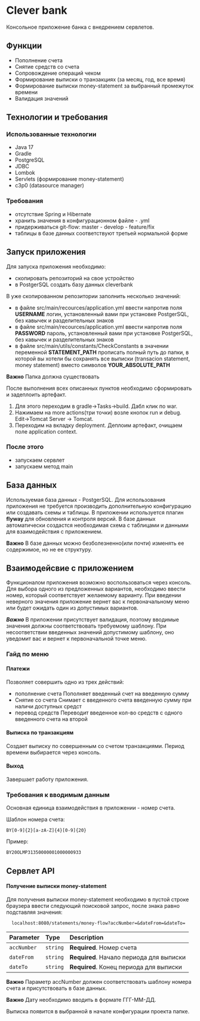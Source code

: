 
# Clever bank

Консольное приложение банка с внедрением сервлетов.

## Функции

- Пополнение счета
- Снятие средств со счета
- Сопровождение операций чеком
- Формирование выписки о транзакциях (за месяц, год, все время)
- Формирование выписки money-statement за выбранный промежуток времени
- Валидация значений

## Технологии и требования

### Использованные технологии 

-  Java 17
- Gradle 
- PostgreSQL
- JDBC
- Lombok
- Servlets (формирование money-statement)
- с3p0 (datasource manager)

### Требования

- отсутствие Spring и Hibernate 
- хранить значения в конфигурационном файле - .yml
- придерживаться git-flow: master - develop - feature/fix
- таблицы в базе данных соответствуют третьей нормальной
форме


## Запуск приложения

Для запуска приложения необходимо: 
- скопировать репозиторий на свое устройство
- в PostgerSQL создать базу данных cleverbank

В уже скопированном репозитории заполнить несколько значений: 
- в файле src/main/recources/application.yml ввести напротив поля **USERNAME** логин, установленный вами при установке PostgerSQL, без кавычек и разделительных знаков
- в файле src/main/recources/application.yml ввести напротив поля **PASSWORD** пароль, установленный вами при установке PostgerSQL, без кавычек и разделительных знаков
- в файле src/main/utils/constants/CheckConstants в значении переменной **STATEMENT_PATH** прописать полный путь до папки, в которой вы хотели бы сохранять все выписки (transacion statement, money statement) вместо символов **YOUR_ABSOLUTE_PATH**

****Важно**** Папка должна существовать

После выполнения всех описанных пунктов необходимо сформировать и задеплоить артефакт. 
1. Для этого переходим в gradle->Tasks->build. Дабл клик по war.
2. Нажимаем на more actions(три точки) возле кнопок run и debug. Edit->Tomcat Server -> Tomcat.
3. Переходим на вкладку deployment. Деплоим артефакт, очищаем поле application context. 

### После этого 

- запускаем сервлет 
- запускаем метод main 

## База данных 

Используемая база данных - PostgerSQL. 
Для использования приложения не требуется производить дополнительную конфигурацию или создавать схемы и таблицы. 
В приложении используется плагин **flyway** для обновления и контроля версий. 
В базе данных автоматически создастся необходимая схема с таблицами и данными для взаимодействия с приложением. 

****Важно**** В базе данных можно безболезненно(или почти) изменять ее содержимое, но не ее структуру. 

## Взаимодейсвие с приложением

Функционалом приложения возможно воспользоваться через консоль. Для выбора одного из предложенных вариантов, необходимо ввести номер, который соответствует желаемому варианту. При введении неверного значения приложение вернет вас к первоначальному меню или будет ожидать один из допустимых вариантов. 

***Важно*** В приложении присутствует валидация, поэтому вводимые значения должны соответствовать требуемому шаблону. При несоответствии введенных значений допустимому шаблону, оно уведомит вас и вернет к первоначальной точке меню.

### Гайд по меню

#### Платежи 
Позволяет совершить одно из трех действий: 
- пополнение счета
Пополняет введенный счет на введенную сумму  
- Снятие со счета 
Снимает с введенного счета введенную сумму при наличи доступных средст
- перевод средств
Переводит введенное кол-во средств с одного введенного счета на второй
#### Выписка по транзакциям

Создает выписку по совершенным со счетом транзакциями. Период времени выбирается через консоль.

#### Выход 
Завершает работу приложения.

### Требования к вводимым данным

Основная единица взаимодействия в приложении - номер счета.

Шаблон номера счета: 
    
    BY[0-9]{2}[a-zA-Z]{4}[0-9]{20}

Пример: 

    BY20OLMP31350000001000000933

## Сервлет API 

#### Получение выписки money-statement
Для получения выписки money-statement необходимо в пустой строке браузера ввести следующий поисковой запрос, после знака равно подставляя значения:

```http
  localhost:8080/statements/money-flow?accNumber=&dateFrom=&dateTo=
```

| Parameter | Type     | Description                |
| :-------- | :------- | :------------------------- |
| `accNumber` | `string` | **Required**. Номер счета |
| `dateFrom` | `string` | **Required**. Начало периода для выписки |
| `dateTo` | `string` | **Required**. Конец периода для выписки|

****Важно**** Параметр accNumber должен соответствовать шаблону номера счета и присутствовать в базе данных.

****Важно**** Дату необходимо вводить в формате ГГГ-ММ-ДД.

Выписка появится в выбранной в начале конфигурации проекта папке. 




